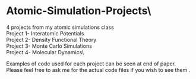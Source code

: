 # Atomic-Simulation-Projects\
4 projects from my atomic simulations class\
  Project 1- Interatomic Potentials\
  Project 2- Density Functional Theory\
  Project 3- Monte Carlo Simulations\
  Project 4- Molecular Dynamics\
  
Examples of code used for each project can be seen at end of paper. Please feel free to ask me for the actual code files if you wish to see them .
